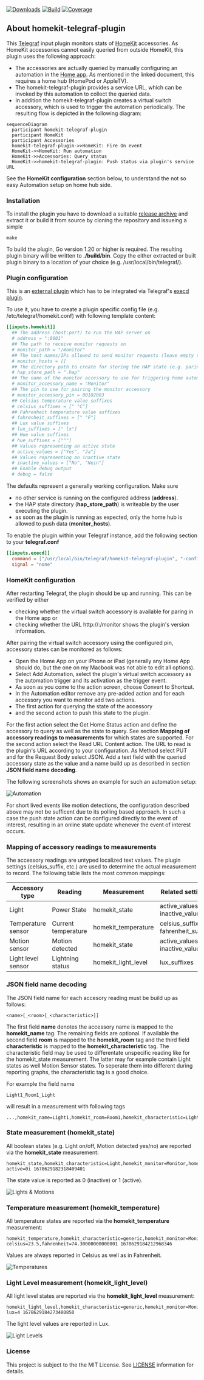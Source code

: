 [![Downloads](https://img.shields.io/github/downloads/hdecarne-github/homekit-telegraf-plugin/total.svg)](https://github.com/hdecarne-github/homekit-telegraf-plugin/releases)
[![Build](https://github.com/hdecarne-github/homekit-telegraf-plugin/actions/workflows/build.yml/badge.svg)](https://github.com/hdecarne-github/homekit-telegraf-plugin/actions/workflows/build.yml)
[![Coverage](https://sonarcloud.io/api/project_badges/measure?project=hdecarne-github_homekit-telegraf-plugin&metric=coverage)](https://sonarcloud.io/summary/new_code?id=hdecarne-github_homekit-telegraf-plugin)

## About homekit-telegraf-plugin
This [Telegraf](https://github.com/influxdata/telegraf) input plugin monitors stats of [HomeKit](https://en.wikipedia.org/wiki/HomeKit) accessories. As HomeKit accessories cannot easily queried from outside HomeKit, this plugin uses the following approach:
- The accessories are actually queried by manually configuring an automation in the [Home app](https://support.apple.com/en-us/HT208940). As mentioned in the linked document, this requires a home hub (HomePod or AppleTV).
- The homekit-telegraf-plugin provides a service URL, which can be invoked by this automation to collect the queried data.
- In addition the homekit-telegraf-plugin creates a virtual switch accessory, which is used to trigger the automation periodically.
The resulting flow is depicted in the following diagram:

```mermaid
sequenceDiagram
  participant homekit-telegraf-plugin
  participant HomeKit
  participant Accessories
  homekit-telegraf-plugin->>HomeKit: Fire On event
  HomeKit->>HomeKit: Run automation
  HomeKit->>Accessories: Query status
  HomeKit->>homekit-telegraf-plugin: Push status via plugin's service URL
```

See the **HomeKit configuration** section below, to understand the not so easy Automation setup on home hub side.

### Installation
To install the plugin you have to download a suitable [release archive](https://github.com/hdecarne-github/homekit-telegraf-plugin/releases) and extract it or build it from source by cloning the repository and issueing a simple
```
make
```
To build the plugin, Go version 1.20 or higher is required. The resulting plugin binary will be written to **./build/bin**.
Copy the either extracted or built plugin binary to a location of your choice (e.g. /usr/local/bin/telegraf/).

### Plugin configuration
This is an [external plugin](https://github.com/influxdata/telegraf/blob/master/docs/EXTERNAL_PLUGINS.md) which has to be integrated via Telegraf's [execd plugin](https://github.com/influxdata/telegraf/tree/master/plugins/inputs/execd).

To use it, you have to create a plugin specific config file (e.g. /etc/telegraf/homekit.conf) with following template content:
```toml
[[inputs.homekit]]
  ## The address (host:port) to run the HAP server on
  # address = ":8001"
  ## The path to receive monitor requests on
  # monitor_path = "/monitor"
  ## The host names/IPs allowed to send monitor requests (leave empty to allow any host)
  # monitor_hosts = []
  ## The directory path to create for storing the HAP state (e.g. paring state)
  # hap_store_path = ".hap"
  ## The name of the monitor accessory to use for triggering home automation
  # monitor_accessory_name = "Monitor"
  ## The pin to use for pairing the monitor accessory
  # monitor_accessory_pin = 00102003
  ## Celsius temperature value suffixes
  # celsius_suffixes = [" °C"]
  ## Fahrenheit temperature value suffixes
  # fahrenheit_suffixes = [" °F"]
  ## Lux value suffixes
  # lux_suffixes = [" lx"]
  ## Hue value suffixes
  # hue_suffixes = ["°"]
  ## Values representing an active state
  # active_values = ["Yes", "Ja"]
  ## Values representing an inactive state
  # inactive_values = ["No", "Nein"]
  ## Enable debug output
  # debug = false
```
The defaults represent a generally working configuration. Make sure
 - no other service is running on the configured address (**address**).
 - the HAP state directory (**hap_store_path**) is writeable by the user executing the plugin.
 - as soon as the plugin is running as expected, only the home hub is allowed to push data (**monitor_hosts**).

To enable the plugin within your Telegraf instance, add the following section to your **telegraf.conf**
```toml
[[inputs.execd]]
  command = ["/usr/local/bin/telegraf/homekit-telegraf-plugin", "-config", "/etc/telegraf/homekt.conf", "-poll_interval", "600s"]
  signal = "none"
```

### HomeKit configuration
After restarting Telegraf, the plugin should be up and running. This can be verified by either
- checking whether the virtual switch accessory is available for paring in the Home app or
- checking whether the URL http://<Telegraf host>:<plugin address port>/monitor shows the plugin's version information.

After pairing the virtual switch accessory using the configured pin, accessory states can be monitored as follows:

- Open the Home App on your iPhone or iPad (generally any Home App should do, but the one on my Macbook was not able to edit all options).
- Select Add Automation, select the plugin's virtual switch accessory as the automation trigger and its activation as the trigger event.
- As soon as you come to the action screen, choose Convert to Shortcut.
- In the Automation editor remove any pre-added action and for each accessory you want to monitor add two actions.
- The first action for querying the state of the accessory
- and the second action to push this state to the plugin.

For the first action select the Get Home Status action and define the accessory to query as well as the state to query. See section **Mapping of accessory readings to measurements** for which states are supported.
For the second action select the Read URL Content action. The URL to read is the plugin's URL according to your configuration. As Method select PUT and for the Request Body select JSON. Add a text field with the queried accessory state as the value and a name build up as described in section **JSON field name decoding**.

The following screenshots shows an example for such an automation setup:

![Automation](docs/screen_automation.png)

For short lived events like motion detections, the configuration described above may not be sufficent due to its polling based approach.
In such a case the push state action can be configured directly to the event of interest, resulting in an online state update whenever the
event of interest occurs.

### Mapping of accessory readings to measurements
The accessory readings are untyped localized text values. The plugin settings (celsius_suffix, etc.) are used to determine the actual
measurement to record. The following table lists the most common mappings:

| Accessory type | Reading | Measurement | Related setting(s) |
|---|---|---|---|
| Light | Power State | homekit_state | active_values, inactive_values |
| Temperature sensor | Current temperature | homekit_temperature | celsius_suffixes, fahrenheit_suffixes |
| Motion sensor | Motion detected | homekit_state | active_values, inactive_values |
| Light level sensor | Lightning status | homekit_light_level | lux_suffixes |

### JSON field name decoding
The JSON field name for each accesory reading must be build up as follows:

```
<name>[_<room>[_<characteristic>]]
```

The first field **name** denotes the accessory name is mapped to the **homekit_name** tag. The remaining fields are optional. If available the second field **room** is mapped to the **homekit_room** tag and the third field **characteristic** is mapped to the **homekit_characteristic** tag. The characteristic field may be used to differentate unspecific reading like for the homekit_state measurement. The latter may for example contain Light states as well Motion Sensor states. To seperate them into different during reporting graphs, the characteristic tag is a good choice.

For example the field name

```
Light1_Room1_Light
```
will result in a measurement with following tags
```
...,homekit_name=Light1,homekit_room=Room1,homekit_characteristic=Light,...
```

### State measurement (homekit_state)
All boolean states (e.g. Light on/off, Motion detected yes/no) are reported via the **homekit_state** measurement:
```
homekit_state,homekit_characteristic=Light,homekit_monitor=Monitor,homekit_name=Light1,homekit_room=Room1 active=0i 1678629182318409401
```
The state value is reported as 0 (inactive) or 1 (active).

![Lights & Motions](docs/screen_lights_and_motions.png)

### Temperature measurement (homekit_temperature)
All temperature states are reported via the **homekit_temperature** measurement:
```
homekit_temperature,homekit_characteristic=generic,homekit_monitor=Monitor,homekit_name=Heater1,homekit_room=Room1 celsius=23.5,fahrenheit=74.30000000000001 1678629184212968346
```
Values are always reported in Celsius as well as in Fahrenheit.

![Temperatures](docs/screen_temperatures.png)

### Light Level measurement (homekit_light_level)
All light level states are reported via the **homekit_light_level** measurement:
```
homekit_light_level,homekit_characteristic=generic,homekit_monitor=Monitor,homekit_name=Sensor1,homekit_room=Room1 lux=4 1678629184273480850
```
The light level values are reported in Lux.

![Light Levels](docs/screen_light_levels.png)

### License
This project is subject to the the MIT License.
See [LICENSE](./LICENSE) information for details.